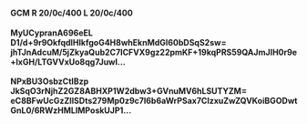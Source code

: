 #### GCM R 20/0c/400 L 20/0c/400
**MyUCypranA696eEL**<br/>**D1/d+9r9OkfqdIHlkfgoG4H8whEknMdGI60bDSqS2sw=**<br/>**jhTJnAdcuM/5jZkyaQub2C7ICFVX9gz22pmKF+19kqPRS59QAJmJIH0r9e+lxGH/LTGVVxUo8qg7JuwI...**<br/><br/>
**NPxBU3OsbzCtIBzp**<br/>**JkSqO3rNjhZ2GZ8ABHXP1W2dbw3+GVnuMV6hLSUTYZM=**<br/>**eC8BFwUcGzZIISDts279Mp0z9c7l6b6aWrPSax7ClzxuZwZQVKoiBGODwtGnL0/6RWzHMLlMPoskUJP1...**